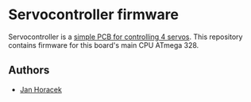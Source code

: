 # Servocontroller firmware

Servocontroller is a [simple PCB for controlling 4
servos](http://dccdoma.eshop-zdarma.cz/index.php?s=product&id=221).
This repository contains firmware for this board's main CPU ATmega 328.

## Authors

 * [Jan Horacek](mailto:jan.horacek@kmz-brno.cz)
